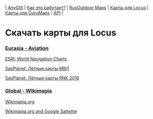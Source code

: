 | [AnyGIS][01] | [Как это работает?][02] | [RusOutdoor Maps][03] | [Карты для Locus][04] | [Карты для GuruMaps][05] | [API][06] |


[01]: https://nnngrach.github.io/map-sources/index
[02]: https://nnngrach.github.io/map-sources/Web/Html/Description
[03]: https://nnngrach.github.io/map-sources/Web/Html/RusOutdoor
[04]: https://nnngrach.github.io/map-sources/Web/Html/Locus
[05]: https://nnngrach.github.io/map-sources/Web/Html/Galileo
[06]: https://nnngrach.github.io/map-sources/Web/Html/Api
# Скачать карты для Locus


### [Eurasia - Aviation](locus-actions://https/raw.githubusercontent.com/nnngrach/map-sources/master/Locus_online_maps/Installers/_Eurasia-Aviation.xml "Скачать всю группу")
[ESRI: World Navigation Charts](locus-actions://https/raw.githubusercontent.com/nnngrach/map-sources/master/Locus_online_maps/Installers/__Eurasia-Aviation-ERSI_Navigation_Charts.xml "Скачать эту карту")

[SasPlanet: Лётные карты МВЛ](locus-actions://https/raw.githubusercontent.com/nnngrach/map-sources/master/Locus_online_maps/Installers/__Eurasia-Aviation-MVL.xml "Скачать эту карту")

[SasPlanet: Лётные карты RNK 2016](locus-actions://https/raw.githubusercontent.com/nnngrach/map-sources/master/Locus_online_maps/Installers/__Eurasia-Aviation-RNK.xml "Скачать эту карту")



### [Global - Wikimapia](locus-actions://https/raw.githubusercontent.com/nnngrach/map-sources/master/Locus_online_maps/Installers/_Global-Wikimapia.xml "Скачать всю группу")
[Wikimapia.org](locus-actions://https/raw.githubusercontent.com/nnngrach/map-sources/master/Locus_online_maps/Installers/__Global-Wikimapia.xml "Скачать эту карту")

[Wikimapia.org and Google Sattelite](locus-actions://https/raw.githubusercontent.com/nnngrach/map-sources/master/Locus_online_maps/Installers/__Global-Wikimapia_satellite.xml "Скачать эту карту")

